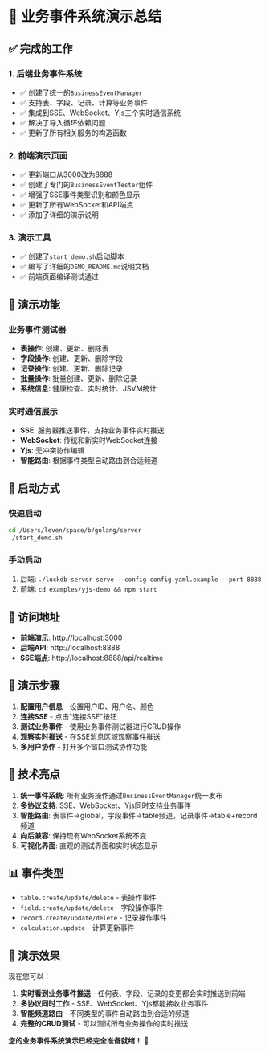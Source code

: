 # 🎉 业务事件系统演示总结

## ✅ 完成的工作

### 1. 后端业务事件系统
- ✅ 创建了统一的`BusinessEventManager`
- ✅ 支持表、字段、记录、计算等业务事件
- ✅ 集成到SSE、WebSocket、Yjs三个实时通信系统
- ✅ 解决了导入循环依赖问题
- ✅ 更新了所有相关服务的构造函数

### 2. 前端演示页面
- ✅ 更新端口从3000改为8888
- ✅ 创建了专门的`BusinessEventTester`组件
- ✅ 增强了SSE事件类型识别和颜色显示
- ✅ 更新了所有WebSocket和API端点
- ✅ 添加了详细的演示说明

### 3. 演示工具
- ✅ 创建了`start_demo.sh`启动脚本
- ✅ 编写了详细的`DEMO_README.md`说明文档
- ✅ 前端页面编译测试通过

## 🎯 演示功能

### 业务事件测试器
- **表操作**: 创建、更新、删除表
- **字段操作**: 创建、更新、删除字段
- **记录操作**: 创建、更新、删除记录
- **批量操作**: 批量创建、更新、删除记录
- **系统信息**: 健康检查、实时统计、JSVM统计

### 实时通信展示
- **SSE**: 服务器推送事件，支持业务事件实时推送
- **WebSocket**: 传统和新实时WebSocket连接
- **Yjs**: 无冲突协作编辑
- **智能路由**: 根据事件类型自动路由到合适频道

## 🚀 启动方式

### 快速启动
```bash
cd /Users/leven/space/b/golang/server
./start_demo.sh
```

### 手动启动
1. 后端: `./luckdb-server serve --config config.yaml.example --port 8888`
2. 前端: `cd examples/yjs-demo && npm start`

## 📱 访问地址

- **前端演示**: http://localhost:3000
- **后端API**: http://localhost:8888
- **SSE端点**: http://localhost:8888/api/realtime

## 🎯 演示步骤

1. **配置用户信息** - 设置用户ID、用户名、颜色
2. **连接SSE** - 点击"连接SSE"按钮
3. **测试业务事件** - 使用业务事件测试器进行CRUD操作
4. **观察实时推送** - 在SSE消息区域观察事件推送
5. **多用户协作** - 打开多个窗口测试协作功能

## 🔧 技术亮点

1. **统一事件系统**: 所有业务操作通过`BusinessEventManager`统一发布
2. **多协议支持**: SSE、WebSocket、Yjs同时支持业务事件
3. **智能路由**: 表事件→global，字段事件→table频道，记录事件→table+record频道
4. **向后兼容**: 保持现有WebSocket系统不变
5. **可视化界面**: 直观的测试界面和实时状态显示

## 📊 事件类型

- `table.create/update/delete` - 表操作事件
- `field.create/update/delete` - 字段操作事件  
- `record.create/update/delete` - 记录操作事件
- `calculation.update` - 计算更新事件

## 🎉 演示效果

现在您可以：
1. **实时看到业务事件推送** - 任何表、字段、记录的变更都会实时推送到前端
2. **多协议同时工作** - SSE、WebSocket、Yjs都能接收业务事件
3. **智能频道路由** - 不同类型的事件自动路由到合适的频道
4. **完整的CRUD测试** - 可以测试所有业务操作的实时推送

**您的业务事件系统演示已经完全准备就绪！** 🎉

